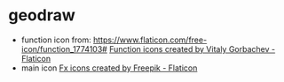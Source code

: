 # geodraw

- function icon from: https://www.flaticon.com/free-icon/function_1774103# <a href="https://www.flaticon.com/free-icons/function" title="function icons">Function icons created by Vitaly Gorbachev - Flaticon</a>
- main icon <a href="https://www.flaticon.com/free-icons/fx" title="fx icons">Fx icons created by Freepik - Flaticon</a>
